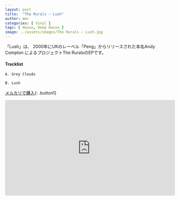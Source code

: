 ```yaml
---
layout: post
title:  "The Rurals – Lush"
author: mmr
categories: [ Vinyl ]
tags: [ House, Deep House ]
image: ../assets/images/The Rurals – Lush.jpg
---
```


「Lush」は、
2000年にUKのレーベル「Peng」からリリースされた本名Andy Compton
によるプロジェクトThe RuralsのEPです。


#### Tracklist
```md
A. Grey Clouds

B. Lush
```

[メルカリで購入](https://jp.mercari.com/item/m41046223978?afid=6142608987){: .button1}

<iframe width="560" height="315" src="https://www.youtube.com/embed/RBy6Huco7aI?si=dRLJVxIBzNqkzyEE" title="YouTube video player" frameborder="0" allow="accelerometer; autoplay; clipboard-write; encrypted-media; gyroscope; picture-in-picture; web-share" referrerpolicy="strict-origin-when-cross-origin" allowfullscreen></iframe>